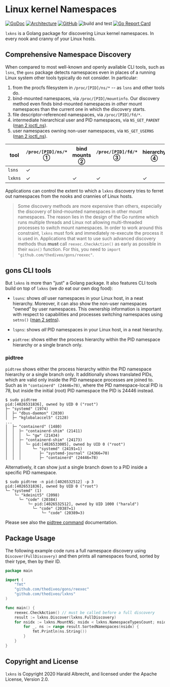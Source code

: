 # Linux kernel Namespaces

[![GoDoc](https://godoc.org/github.com/thediveo/lxkns?status.svg)](http://godoc.org/github.com/thediveo/lxkns)
[![Architecture](https://img.shields.io/badge/doc-architecture-blue)](docs/architecture.md)
[![GitHub](https://img.shields.io/github/license/thediveo/lxkns)](https://img.shields.io/github/license/thediveo/lxkns)
![build and test](https://github.com/thediveo/lxkns/workflows/build%20and%20test/badge.svg?branch=master)
[![Go Report Card](https://goreportcard.com/badge/github.com/thediveo/lxkns)](https://goreportcard.com/report/github.com/thediveo/lxkns)

`lxkns` is a Golang package for discovering Linux kernel namespaces. In every
nook and cranny of your Linux hosts.

## Comprehensive Namespace Discovery

When compared to most well-known and openly available CLI tools, such as
`lsns`, the `gons` package detects namespaces even in places of a running
Linux system other tools typically do not consider. In particular:

1. from the procfs filesystem in `/proc/[PID]/ns/*` -- as `lsns` and other tools do.
2. bind-mounted namespaces, via `/proc/[PID]/mountinfo`. Our discovery method
   even finds bind-mounted namespaces in _other_ mount namespaces than the
   current one in which the discovery starts.
3. file descriptor-referenced namespaces, via `/proc/[PID]/fd/*`.
4. intermediate hierarchical user and PID namespaces, via `NS_GET_PARENT`
   ([man 2 ioctl_ns](http://man7.org/linux/man-pages/man2/ioctl_ns.2.html)).
5. user namespaces owning non-user namespaces, via `NS_GET_USERNS` ([man 2
   ioctl_ns](http://man7.org/linux/man-pages/man2/ioctl_ns.2.html)).

| tool | `/proc/[PID]/ns/*` ① | bind mounts ② | `/proc/[PID]/fd/*` ③ | hierarchy ④ | owning user namespaces ⑤ |
| -- | -- | -- | -- | -- | -- |
| `lsns` | ✓ | | | |
| `lxkns` | ✓ | ✓ | ✓ | ✓ | ✓ |

Applications can control the extent to which a `lxkns` discovery tries to
ferret out namespaces from the nooks and crannies of Linux hosts.

> Some discovery methods are more expensive than others, especially the
> discovery of bind-mounted namespaces in other mount namespaces. The reason
> lies in the design of the Go runtime which runs multiple threads and Linux
> not allowing multi-threaded processes to switch mount namespaces. In order
> to work around this constraint, `lxkns` must fork and immediately re-execute
> the process it is used in. Applications that want to use such advanced
> discovery methods thus **must** call `reexec.CheckAction()` as early as
> possible in their `main()` function. For this, you need to `import
> "github.com/thediveo/gons/reexec"`.

## gons CLI tools

But `lxkns` is more than "just" a Golang package. It also features CLI tools
build on top of `lxkns` (we _do_ eat our own dog food):

- `lsuns`: shows _all_ user namespaces in your Linux host, in a neat
  hierarchy. Moreover, it can also show the non-user namespaces "owned" by
  user namespaces. This ownership information is important with respect to
  capabilities and processes switching namespaces using `setns()` ([man 2
  setns](http://man7.org/linux/man-pages/man2/setns.2.html)).

- `lspns`: shows _all_ PID namespaces in your Linux host, in a neat hierarchy.

- `pidtree`: shows either the process hierarchy within the PID namespace hierarchy or a single branch only.

### pidtree

`pidtree` shows either the process hierarchy within the PID namespace
hierarchy or a single branch only. It additionally shows translated PIDs,
which are valid only inside the PID namespace processes are joined to. Such as
in `"containerd" (24446=78)`, where the PID namespace-local PID is 78, but
inside the initial (root) PID namespace the PID is 24446 instead.

```
$ sudo pidtree
pid:[4026531836], owned by UID 0 ("root")
├─ "systemd" (1974)
│  ├─ "dbus-daemon" (2030)
│  ├─ "kglobalaccel5" (2128)
...
│  ├─ "containerd" (1480)
│  │  ├─ "containerd-shim" (21411)
│  │  │  └─ "gw" (21434)
│  │  ├─ "containerd-shim" (24173)
│  │  │  └─ pid:[4026533005], owned by UID 0 ("root")
│  │  │     └─ "systemd" (24191=1)
│  │  │        ├─ "systemd-journal" (24366=70)
│  │  │        ├─ "containerd" (24446=78)
```
  
Alternatively, it can show just a single branch down to a PID inside a
specific PID namespace.

```
$ sudo pidtree -n pid:[4026532512] -p 3
pid:[4026531836], owned by UID 0 ("root")
└─ "systemd" (1)
    └─ "kdeinit5" (2098)
      └─ "code" (20384)
          └─ pid:[4026532512], owned by UID 1000 ("harald")
            └─ "code" (20387=1)
                └─ "code" (20389=3)
```

Please see also the [pidtree
command](https://godoc.org/github.com/thediveo/lxkns/cmd/pidtree)
documentation.

## Package Usage

The following example code runs a full namespace discovery using
`Discover(FullDiscovery)` and then prints all namespaces found, sorted by
their type, then by their ID.

```go
package main

import (
    "fmt"
    "github.com/thediveo/gons/reexec"
    "github.com/thediveo/lxkns"
)

func main() {
    reexec.CheckAction() // must be called before a full discovery
    result := lxkns.Discover(lxkns.FullDiscovery)
    for nsidx := lxkns.MountNS; nsidx < lxkns.NamespaceTypesCount; nsidx++ {
        for _, ns := range result.SortedNamespaces(nsidx) {
            fmt.Println(ns.String())
        }
    }
}
```

## Copyright and License

`lxkns` is Copyright 2020 Harald Albrecht, and licensed under the Apache
License, Version 2.0.
